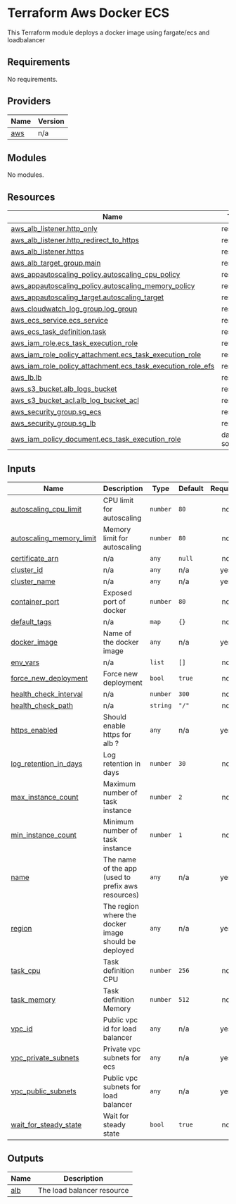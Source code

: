 # Terraform Aws Docker ECS #

This Terraform module deploys a docker image using fargate/ecs and loadbalancer

<!-- BEGIN_TF_DOCS -->
## Requirements

No requirements.

## Providers

| Name | Version |
|------|---------|
| <a name="provider_aws"></a> [aws](#provider\_aws) | n/a |

## Modules

No modules.

## Resources

| Name | Type |
|------|------|
| [aws_alb_listener.http_only](https://registry.terraform.io/providers/hashicorp/aws/latest/docs/resources/alb_listener) | resource |
| [aws_alb_listener.http_redirect_to_https](https://registry.terraform.io/providers/hashicorp/aws/latest/docs/resources/alb_listener) | resource |
| [aws_alb_listener.https](https://registry.terraform.io/providers/hashicorp/aws/latest/docs/resources/alb_listener) | resource |
| [aws_alb_target_group.main](https://registry.terraform.io/providers/hashicorp/aws/latest/docs/resources/alb_target_group) | resource |
| [aws_appautoscaling_policy.autoscaling_cpu_policy](https://registry.terraform.io/providers/hashicorp/aws/latest/docs/resources/appautoscaling_policy) | resource |
| [aws_appautoscaling_policy.autoscaling_memory_policy](https://registry.terraform.io/providers/hashicorp/aws/latest/docs/resources/appautoscaling_policy) | resource |
| [aws_appautoscaling_target.autoscaling_target](https://registry.terraform.io/providers/hashicorp/aws/latest/docs/resources/appautoscaling_target) | resource |
| [aws_cloudwatch_log_group.log_group](https://registry.terraform.io/providers/hashicorp/aws/latest/docs/resources/cloudwatch_log_group) | resource |
| [aws_ecs_service.ecs_service](https://registry.terraform.io/providers/hashicorp/aws/latest/docs/resources/ecs_service) | resource |
| [aws_ecs_task_definition.task](https://registry.terraform.io/providers/hashicorp/aws/latest/docs/resources/ecs_task_definition) | resource |
| [aws_iam_role.ecs_task_execution_role](https://registry.terraform.io/providers/hashicorp/aws/latest/docs/resources/iam_role) | resource |
| [aws_iam_role_policy_attachment.ecs_task_execution_role](https://registry.terraform.io/providers/hashicorp/aws/latest/docs/resources/iam_role_policy_attachment) | resource |
| [aws_iam_role_policy_attachment.ecs_task_execution_role_efs](https://registry.terraform.io/providers/hashicorp/aws/latest/docs/resources/iam_role_policy_attachment) | resource |
| [aws_lb.lb](https://registry.terraform.io/providers/hashicorp/aws/latest/docs/resources/lb) | resource |
| [aws_s3_bucket.alb_logs_bucket](https://registry.terraform.io/providers/hashicorp/aws/latest/docs/resources/s3_bucket) | resource |
| [aws_s3_bucket_acl.alb_log_bucket_acl](https://registry.terraform.io/providers/hashicorp/aws/latest/docs/resources/s3_bucket_acl) | resource |
| [aws_security_group.sg_ecs](https://registry.terraform.io/providers/hashicorp/aws/latest/docs/resources/security_group) | resource |
| [aws_security_group.sg_lb](https://registry.terraform.io/providers/hashicorp/aws/latest/docs/resources/security_group) | resource |
| [aws_iam_policy_document.ecs_task_execution_role](https://registry.terraform.io/providers/hashicorp/aws/latest/docs/data-sources/iam_policy_document) | data source |

## Inputs

| Name | Description | Type | Default | Required |
|------|-------------|------|---------|:--------:|
| <a name="input_autoscaling_cpu_limit"></a> [autoscaling\_cpu\_limit](#input\_autoscaling\_cpu\_limit) | CPU limit for autoscaling | `number` | `80` | no |
| <a name="input_autoscaling_memory_limit"></a> [autoscaling\_memory\_limit](#input\_autoscaling\_memory\_limit) | Memory limit for autoscaling | `number` | `80` | no |
| <a name="input_certificate_arn"></a> [certificate\_arn](#input\_certificate\_arn) | n/a | `any` | `null` | no |
| <a name="input_cluster_id"></a> [cluster\_id](#input\_cluster\_id) | n/a | `any` | n/a | yes |
| <a name="input_cluster_name"></a> [cluster\_name](#input\_cluster\_name) | n/a | `any` | n/a | yes |
| <a name="input_container_port"></a> [container\_port](#input\_container\_port) | Exposed port of docker | `number` | `80` | no |
| <a name="input_default_tags"></a> [default\_tags](#input\_default\_tags) | n/a | `map` | `{}` | no |
| <a name="input_docker_image"></a> [docker\_image](#input\_docker\_image) | Name of the docker image | `any` | n/a | yes |
| <a name="input_env_vars"></a> [env\_vars](#input\_env\_vars) | n/a | `list` | `[]` | no |
| <a name="input_force_new_deployment"></a> [force\_new\_deployment](#input\_force\_new\_deployment) | Force new deployment | `bool` | `true` | no |
| <a name="input_health_check_interval"></a> [health\_check\_interval](#input\_health\_check\_interval) | n/a | `number` | `300` | no |
| <a name="input_health_check_path"></a> [health\_check\_path](#input\_health\_check\_path) | n/a | `string` | `"/"` | no |
| <a name="input_https_enabled"></a> [https\_enabled](#input\_https\_enabled) | Should enable https for alb ? | `any` | n/a | yes |
| <a name="input_log_retention_in_days"></a> [log\_retention\_in\_days](#input\_log\_retention\_in\_days) | Log retention in days | `number` | `30` | no |
| <a name="input_max_instance_count"></a> [max\_instance\_count](#input\_max\_instance\_count) | Maximum number of task instance | `number` | `2` | no |
| <a name="input_min_instance_count"></a> [min\_instance\_count](#input\_min\_instance\_count) | Minimum number of task instance | `number` | `1` | no |
| <a name="input_name"></a> [name](#input\_name) | The name of the app (used to prefix aws resources) | `any` | n/a | yes |
| <a name="input_region"></a> [region](#input\_region) | The region where the docker image should be deployed | `any` | n/a | yes |
| <a name="input_task_cpu"></a> [task\_cpu](#input\_task\_cpu) | Task definition CPU | `number` | `256` | no |
| <a name="input_task_memory"></a> [task\_memory](#input\_task\_memory) | Task definition Memory | `number` | `512` | no |
| <a name="input_vpc_id"></a> [vpc\_id](#input\_vpc\_id) | Public vpc id for load balancer | `any` | n/a | yes |
| <a name="input_vpc_private_subnets"></a> [vpc\_private\_subnets](#input\_vpc\_private\_subnets) | Private vpc subnets for ecs | `any` | n/a | yes |
| <a name="input_vpc_public_subnets"></a> [vpc\_public\_subnets](#input\_vpc\_public\_subnets) | Public vpc subnets for load balancer | `any` | n/a | yes |
| <a name="input_wait_for_steady_state"></a> [wait\_for\_steady\_state](#input\_wait\_for\_steady\_state) | Wait for steady state | `bool` | `true` | no |

## Outputs

| Name | Description |
|------|-------------|
| <a name="output_alb"></a> [alb](#output\_alb) | The load balancer resource |
<!-- END_TF_DOCS -->